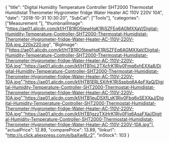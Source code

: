 {
	"title": "Digital Humidity Temperature Controller SHT2000 Thermostat Humidistat Therometer Hygrometer fridge Water Heater AC 110V 220V 10A",
	"date": "2018-10-31 10:30:20",
	"SubCat": ["Tools"],
	"categories": ["Measurement "],
	"thumbnailImage": "https://ae01.alicdn.com/kf/HTB1RO5tewHqK1RjSZFEq6AGMXXaV/Digital-Humidity-Temperature-Controller-SHT2000-Thermostat-Humidistat-Therometer-Hygrometer-fridge-Water-Heater-AC-110V-220V-10A.jpg_220x220.jpg",
	"BigImage": ["https://ae01.alicdn.com/kf/HTB1RO5tewHqK1RjSZFEq6AGMXXaV/Digital-Humidity-Temperature-Controller-SHT2000-Thermostat-Humidistat-Therometer-Hygrometer-fridge-Water-Heater-AC-110V-220V-10A.jpg","https://ae01.alicdn.com/kf/HTB1nL2TXcfrK1Rjy0Fmq6xhEXXa8/Digital-Humidity-Temperature-Controller-SHT2000-Thermostat-Humidistat-Therometer-Hygrometer-fridge-Water-Heater-AC-110V-220V-10A.jpg","https://ae01.alicdn.com/kf/HTB1ERLSXifrK1RjSspbq6A4pFXaQ/Digital-Humidity-Temperature-Controller-SHT2000-Thermostat-Humidistat-Therometer-Hygrometer-fridge-Water-Heater-AC-110V-220V-10A.jpg","https://ae01.alicdn.com/kf/HTB1euDSXfLsK1Rjy0Fbq6xSEXXaJ/Digital-Humidity-Temperature-Controller-SHT2000-Thermostat-Humidistat-Therometer-Hygrometer-fridge-Water-Heater-AC-110V-220V-10A.jpg","https://ae01.alicdn.com/kf/HTB1gzzTXiHrK1Rjy0Flq6AsaFXai/Digital-Humidity-Temperature-Controller-SHT2000-Thermostat-Humidistat-Therometer-Hygrometer-fridge-Water-Heater-AC-110V-220V-10A.jpg"],
	"actualPrice": 12.89,
	"comparePrice": 13.89,
	"linkurl": "http://s.click.aliexpress.com/e/baXw8Lr2",
	"inStock": 103
}
